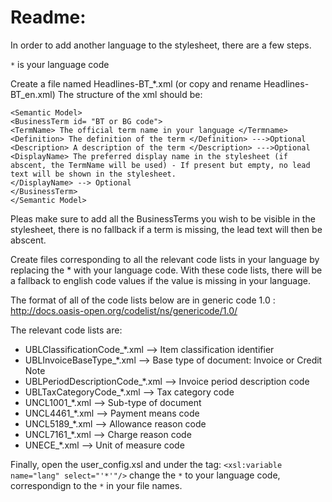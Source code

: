 # Readme:

In order to add another language to the stylesheet, there are a few steps.

`*` is your language code

Create a file named Headlines-BT_&ast;.xml (or copy and rename Headlines-BT_en.xml)
The structure of the xml should be:

`<Semantic Model>`<br/>
	`<BusinessTerm id= "BT or BG code">`<br/>
		`<TermName> The official term name in your language </Termname>`<br/>
		`<Definition> The definition of the term </Definition> --->Optional`<br/>
		`<Description> A description of the term </Description> --->Optional`<br/>
		`<DisplayName> The preferred display name in the stylesheet (if abscent, the TermName will be used) - If present but empty, no lead text will be shown in the stylesheet.` <br/>
	`</DisplayName> --> Optional`<br/>
	`</BusinessTerm>`<br/>
`</Semantic Model>`<br/>

Pleas make sure to add all the BusinessTerms you wish to be visible in the stylesheet, there is no fallback if a term is missing, the lead text will then be abscent.

Create files corresponding to all the relevant code lists in your language by replacing the * with your language code. 
With these code lists, there will be a fallback to english code values if the value is missing in your language.

The format of all of the code lists below are in generic code 1.0 : http://docs.oasis-open.org/codelist/ns/genericode/1.0/

The relevant code lists are:

* UBLClassificationCode_&ast;.xml --> Item classification identifier
* UBLInvoiceBaseType_&ast;.xml --> Base type of document: Invoice or Credit Note
* UBLPeriodDescriptionCode_&ast;.xml --> Invoice period description code
* UBLTaxCategoryCode_&ast;.xml --> Tax category code
* UNCL1001_&ast;.xml --> Sub-type of document
* UNCL4461_&ast;.xml --> Payment means code
* UNCL5189_&ast;.xml --> Allowance reason code
* UNCL7161_&ast;.xml --> Charge reason code
* UNECE_&ast;.xml --> Unit of measure code


Finally, open the user_config.xsl and under the tag: `<xsl:variable name="lang" select="'*'"/>` change the `*` to your language code, correspondign to the `*` in your file names.